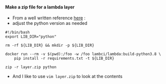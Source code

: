

#### Make a zip file for a lambda layer
* From a well written reference [here](https://medium.com/swlh/how-to-create-and-use-layer-for-python-aws-lambda-function-80bc6eefa331) : 
* adjust the python version as needed
```
#!/bin/bash
export LIB_DIR="python"

rm -rf ${LIB_DIR} && mkdir -p ${LIB_DIR}

docker run --rm -v $(pwd):/foo -w /foo lambci/lambda:build-python3.8 \
    pip install -r requirements.txt -t ${LIB_DIR}

zip -r layer.zip python
```
* And I like to use `vim layer.zip` to look at the contents 
